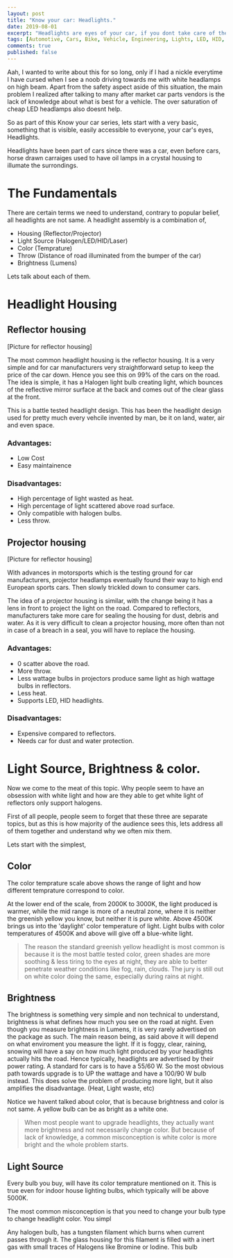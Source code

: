 ```yaml
---
layout: post
title: "Know your car: Headlights."
date: 2019-08-01
excerpt: "Headlights are eyes of your car, if you dont take care of them you are blind during night. This post will help you to understand your car's headlight assembly and what are some of the DIY ways to upgrade headlights, in a budget but more importantly safe way."
tags: [Automotive, Cars, Bike, Vehicle, Engineering, Lights, LED, HID, Car Care, DIY]
comments: true
published: false
---
```


Aah, I wanted to write about this for so long, only if I had a nickle everytime I have cursed when I see a noob driving towards me with white headlamps on high beam. Apart from the safety aspect aside of this situation, the main problem I realized after talking to many after market car parts vendors is the lack of knowledge about what is best for a vehicle. The over saturation of cheap LED headlamps also doesnt help.

So as part of this Know your car series, lets start with a very basic, something that is visible, easily accessible to everyone, your car's eyes, Headlights.

Headlights have been part of cars since there was a car, even before cars, horse drawn carraiges used to have oil lamps in a crystal housing to illumate the surrondings.

# The Fundamentals

There are certain terms we need to understand, contrary to popular belief, all headlights are not same. A headlight assembly is a combination of,
- Housing (Reflector/Projector)
- Light Source (Halogen/LED/HID/Laser)
- Color (Temprature)
- Throw (Distance of road illuminated from the bumper of the car)
- Brightness (Lumens)

Lets talk about each of them.

# Headlight Housing

## Reflector housing
[Picture for reflector housing]

The most common headlight housing is the reflector housing. It is a very simple and for car manufacturers very straightforward setup to keep the price of the car down. Hence you see this on 99% of the cars on the road. The idea is simple, it has a Halogen light bulb creating light, which bounces of the reflective mirror surface at the back and comes out of the clear glass at the front.

This is a battle tested headlight design. This has been the headlight design used for pretty much every vehcile invented by man, be it on land, water, air and even space.

### Advantages:
- Low Cost
- Easy maintainence

### Disadvantages:
- High percentage of light wasted as heat.
- High percentage of light scattered above road surface.
- Only compatible with halogen bulbs.
- Less throw.


## Projector housing
[Picture for reflector housing]

With advances in motorsports which is the testing ground for car manufacturers, projector headlamps eventually found their way to high end European sports cars. Then slowly trickled down to consumer cars.

The idea of a projector housing is similar, with the change being it has a lens in front to project the light on the road. Compared to reflectors, manufacturers take more care for sealing the housing for dust, debris and water. As it is very difficult to clean a projector housing, more often than not in case of a breach in a seal, you will have to replace the housing.

### Advantages:
- 0 scatter above the road.
- More throw.
- Less wattage bulbs in projectors produce same light as high wattage bulbs in reflectors.
- Less heat.
- Supports LED, HID headlights.

### Disadvantages:
- Expensive compared to reflectors.
- Needs car for dust and water protection.

# Light Source, Brightness & color.

Now we come to the meat of this topic. Why people seem to have an obsession with white light and how are they able to get white light of reflectors only support halogens.

First of all people, people seem to forget that these three are separate topics, but as this is how majority of the audience sees this, lets address all of them together and understand why we often mix them.

Lets start with the simplest,

## Color

The color temprature scale above shows the range of light and how different temprature correspond to color.

At the lower end of the scale, from 2000K to 3000K, the light produced is warmer, while the mid range is more of a neutral zone, where it is neither the greenish yellow you know, but neither it is pure white. Above 4500K brings us into the 'daylight' color temperature of light. Light bulbs with color temperatures of 4500K and above will give off a blue-white light.

> The reason the standard greenish yellow headlight is most common is because it is the most battle tested color, green shades are more soothing & less tiring to the eyes at night, they are able to better penetrate weather conditions like fog, rain, clouds. The jury is still out on white color doing the same, especially during rains at night.

## Brightness

The brightness is something very simple and non technical to understand, brightness is what defines how much you see on the road at night. Even though you measure brightness in Lumens, it is very rarely advertised on the package as such. The main reason being, as said above it will depend on what enviroment you measure the light. If it is foggy, clear, raining, snowing will have a say on how much light produced by your headlights actually hits the road. Hence typically, headlights are advertised by their power rating. A standard for cars is to have a 55/60 W. So the most obvious path towards upgrade is to UP the wattage and have a 100/90 W bulb instead. This does solve the problem of producing more light, but it also amplifies the disadvantage. (Heat, Light waste, etc)

Notice we havent talked about color, that is because brightness and color is not same. A yellow bulb can be as bright as a white one.

> When most people want to upgrade headlights, they actually want more brightness and not necessarily change color. But because of lack of knowledge, a common misconception is white color is more bright and the whole problem starts.

## Light Source

Every bulb you buy, will have its color temprature mentioned on it. This is true even for indoor house lighting bulbs, which typically will be above 5000K.

The most common misconception is that you need to change your bulb type to change headlight color. You simpl



Any halogen bulb, has a tungsten filament which burns when current passes through it. The glass housing for this filament is filled with a inert gas with small traces of Halogens like Bromine or Iodine. This bulb
